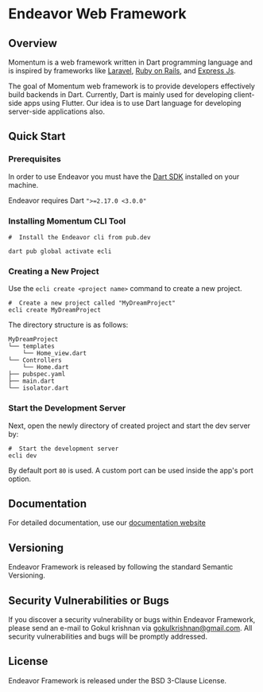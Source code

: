 # Endeavor Web Framework
## Overview 

Momentum is a web framework written in Dart programming language and is inspired by frameworks like [Laravel](https://laravel.com), [Ruby on Rails](https://rubyonrails.org), and [Express Js](https://expressjs.com).

The goal of Momentum web framework is to provide developers effectively build backends in Dart. Currently, Dart is mainly used for developing client-side apps using Flutter. Our idea is to use Dart language for developing server-side applications also.  

## Quick Start 

### Prerequisites 

In order to use Endeavor you must have the [Dart SDK][dart_installation_link] installed on your machine.


Endeavor requires Dart `">=2.17.0 <3.0.0"`


### Installing Momentum CLI Tool 

```shell
#  Install the Endeavor cli from pub.dev

dart pub global activate ecli

```

### Creating a New Project 

Use the `ecli create <project name>` command to create a new project.

```shell
#  Create a new project called "MyDreamProject"
ecli create MyDreamProject
```

The directory structure is as follows:

```text
MyDreamProject
└── templates
    └── Home_view.dart
└── Controllers
    └── Home.dart
├── pubspec.yaml
├── main.dart
└── isolator.dart
```

### Start the Development Server

Next, open the newly directory of created project and start the dev server by:

```shell
#  Start the development server
ecli dev
```


By default port `80` is used. A custom port can be used inside the app's port option.

## Documentation

For detailed documentation, use our [documentation website](https://x-i-f-r-a.github.io/Momentum-docs/)


## Versioning

Endeavor Framework is released by following the standard Semantic Versioning.


## Security Vulnerabilities or Bugs

If you discover a security vulnerability or bugs within Endeavor Framework, please send an e-mail to Gokul krishnan via gokulkrishnan@gmail.com. All security vulnerabilities and bugs will be promptly addressed.

## License

Endeavor Framework  is released under the BSD 3-Clause License.

[dart_installation_link]: https://dart.dev/get-dart
